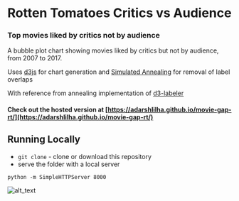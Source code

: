 # Rotten Tomatoes Critics vs Audience
### Top movies liked by critics not by audience

A bubble plot chart showing movies liked by critics but not by audience, from 2007 to 2017. 


Uses [d3js](https://d3js.org/) for chart generation and [Simulated Annealing](https://en.wikipedia.org/wiki/Simulated_annealing) for removal of label overlaps


With reference from annealing implementation of [d3-labeler](https://github.com/tinker10/D3-Labeler)

#### Check out the hosted version at [https://adarshlilha.github.io/movie-gap-rt/](https://adarshlilha.github.io/movie-gap-rt/)

## Running Locally
- `git clone` - clone or download this repository
- serve the folder with a local server

``` 
python -m SimpleHTTPServer 8000 
```
![alt_text](https://i.imgur.com/OUJtXxj.gif)